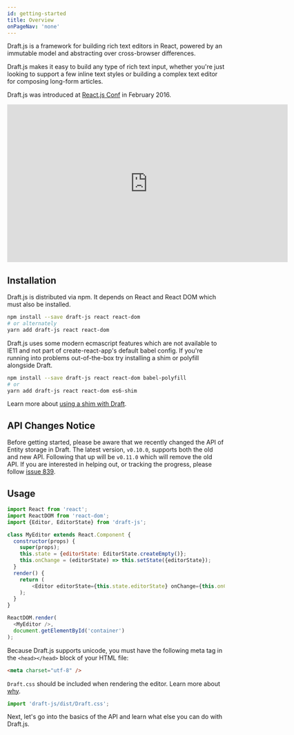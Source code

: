 ```yaml
---
id: getting-started
title: Overview
onPageNav: 'none'
---
```


Draft.js is a framework for building rich text editors in React, powered by an immutable model and abstracting over cross-browser differences.

Draft.js makes it easy to build any type of rich text input, whether you're just looking to support a few inline text styles or building a complex text editor for composing long-form articles.

Draft.js was introduced at [React.js Conf](http://conf.reactjs.com/) in February 2016.

<iframe width="650" height="365" src="https://www.youtube.com/embed/feUYwoLhE_4" frameborder="0" allowfullscreen></iframe>

## Installation

Draft.js is distributed via npm. It depends on React and React DOM which must also be installed.

```sh
npm install --save draft-js react react-dom
# or alternately
yarn add draft-js react react-dom
```

Draft.js uses some modern ecmascript features which are not available to IE11 and not part of create-react-app's default babel config. If you're running into problems out-of-the-box try installing a shim or polyfill alongside Draft.

```sh
npm install --save draft-js react react-dom babel-polyfill
# or
yarn add draft-js react react-dom es6-shim
```

Learn more about [using a shim with Draft](/docs/advanced-topics-issues-and-pitfalls.html#polyfills).

## API Changes Notice

Before getting started, please be aware that we recently changed the API of
Entity storage in Draft. The latest version, `v0.10.0`, supports both the old
and new API.  Following that up will be `v0.11.0` which will remove the old API.
If you are interested in helping out, or tracking the progress, please follow
[issue 839](https://github.com/facebook/draft-js/issues/839).

## Usage

```js
import React from 'react';
import ReactDOM from 'react-dom';
import {Editor, EditorState} from 'draft-js';

class MyEditor extends React.Component {
  constructor(props) {
    super(props);
    this.state = {editorState: EditorState.createEmpty()};
    this.onChange = (editorState) => this.setState({editorState});
  }
  render() {
    return (
        <Editor editorState={this.state.editorState} onChange={this.onChange} />
    );
  }
}

ReactDOM.render(
  <MyEditor />,
  document.getElementById('container')
);
```

Because Draft.js supports unicode, you must have the following meta tag in the `<head></head>` block of your HTML file:

```html
<meta charset="utf-8" />
```

`Draft.css` should be included when rendering the editor. Learn more about [why](/docs/advanced-topics-issues-and-pitfalls.html#missing-draft-css).

```js
import 'draft-js/dist/Draft.css';
```

Next, let's go into the basics of the API and learn what else you can do with Draft.js.
